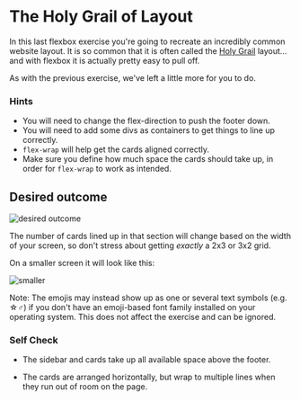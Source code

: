 # The Holy Grail of Layout

In this last flexbox exercise you're going to recreate an incredibly common website layout. It is so common that it is often called the [Holy Grail](https://www.google.com/search?q=holy+grail+layout&tbm=isch&sclient=img) layout... and with flexbox it is actually pretty easy to pull off.

As with the previous exercise, we've left a little more for you to do.

### Hints
- You will need to change the flex-direction to push the footer down.
- You will need to add some divs as containers to get things to line up correctly.
- `flex-wrap` will help get the cards aligned correctly.
-  Make sure you define how much space the cards should take up, in order for `flex-wrap` to work as intended.

## Desired outcome

![desired outcome](./desired-outcome.png)

The number of cards lined up in that section will change based on the width of your screen, so don't stress about getting _exactly_ a 2x3 or 3x2 grid.

On a smaller screen it will look like this:

![smaller](./desired-outcome-smaller.png)

Note: The emojis may instead show up as one or several text symbols (e.g. &#9734;&#9794;) if you don't have an emoji-based font family installed on your operating system. This does not affect the exercise and can be ignored.

### Self Check
<!-- - The header text is size 32px and weight 900. -->
<!-- - The header text is vertically centered and 16px from the edge of the screen. -->
<!-- - The footer is pushed to the bottom of the screen (the footer may go _below_ the bottom of the screen if the content of the 'cards' section overflows and/or if your screen is shorter). -->
<!-- - The footer text is centered horizontally and vertically. -->
- The sidebar and cards take up all available space above the footer.
<!-- - The sidebar is 300px wide (and it doesn't shrink). -->
<!-- - The sidebar links are size 24px, are white, and do not have the underline text decoration. -->
<!-- - The sidebar has 16px padding. -->
<!-- - There is 48px padding around the 'cards' section. -->
- The cards are arranged horizontally, but wrap to multiple lines when they run out of room on the page.
